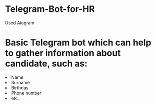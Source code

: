 # Telegram-Bot-for-HR

Used Aiogram
<h1>Basic Telegram bot which can help to gather information about candidate, such as:</h1>
<li>Name</li>
<li>Surname</li>
<li>Birthday</li>
<li>Phone number</li>
<li>etc.</li>
